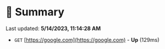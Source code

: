 # 📖 Summary
Last updated: **5/14/2023, 11:14:28 AM**

- `GET` [https://google.com](https://google.com) - **Up** (129ms)
